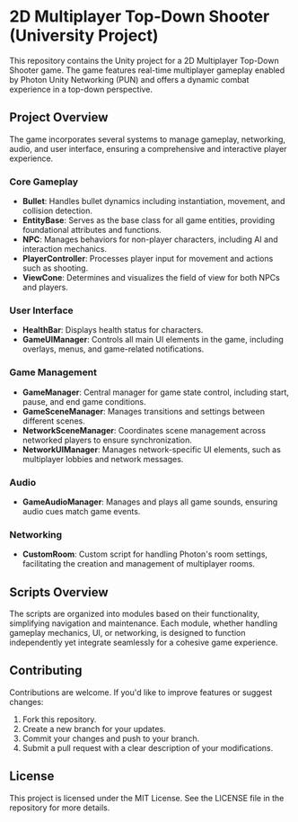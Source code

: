 # 2D Multiplayer Top-Down Shooter (University Project)

This repository contains the Unity project for a 2D Multiplayer Top-Down Shooter game. The game features real-time multiplayer gameplay enabled by Photon Unity Networking (PUN) and offers a dynamic combat experience in a top-down perspective.

## Project Overview

The game incorporates several systems to manage gameplay, networking, audio, and user interface, ensuring a comprehensive and interactive player experience.

### Core Gameplay

- **Bullet**: Handles bullet dynamics including instantiation, movement, and collision detection.
- **EntityBase**: Serves as the base class for all game entities, providing foundational attributes and functions.
- **NPC**: Manages behaviors for non-player characters, including AI and interaction mechanics.
- **PlayerController**: Processes player input for movement and actions such as shooting.
- **ViewCone**: Determines and visualizes the field of view for both NPCs and players.

### User Interface

- **HealthBar**: Displays health status for characters.
- **GameUIManager**: Controls all main UI elements in the game, including overlays, menus, and game-related notifications.

### Game Management

- **GameManager**: Central manager for game state control, including start, pause, and end game conditions.
- **GameSceneManager**: Manages transitions and settings between different scenes.
- **NetworkSceneManager**: Coordinates scene management across networked players to ensure synchronization.
- **NetworkUIManager**: Manages network-specific UI elements, such as multiplayer lobbies and network messages.

### Audio

- **GameAudioManager**: Manages and plays all game sounds, ensuring audio cues match game events.

### Networking

- **CustomRoom**: Custom script for handling Photon's room settings, facilitating the creation and management of multiplayer rooms.

## Scripts Overview

The scripts are organized into modules based on their functionality, simplifying navigation and maintenance. Each module, whether handling gameplay mechanics, UI, or networking, is designed to function independently yet integrate seamlessly for a cohesive game experience.



## Contributing

Contributions are welcome. If you'd like to improve features or suggest changes:
1. Fork this repository.
2. Create a new branch for your updates.
3. Commit your changes and push to your branch.
4. Submit a pull request with a clear description of your modifications.

## License

This project is licensed under the MIT License. See the LICENSE file in the repository for more details.
